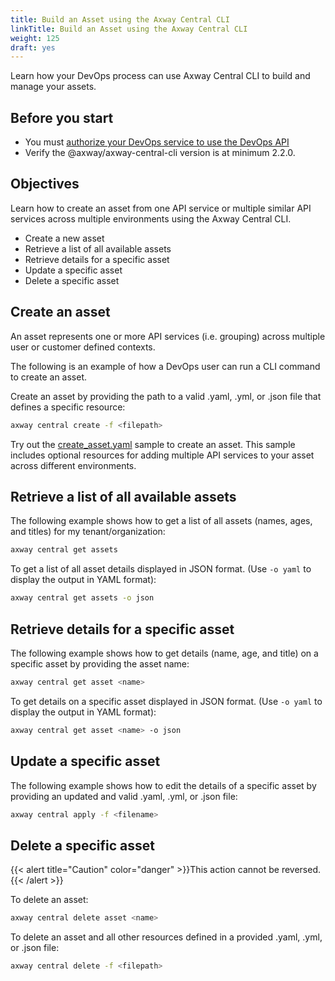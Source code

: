 ```yaml
---
title: Build an Asset using the Axway Central CLI
linkTitle: Build an Asset using the Axway Central CLI
weight: 125
draft: yes
---
```

Learn how your DevOps process can use Axway Central CLI to build and manage your assets.

## Before you start

* You must [authorize your DevOps service to use the DevOps API](/docs/integrate_with_central/cli_central/cli_install/#authorize-your-cli-to-use-the-amplify-central-apis)
* Verify the @axway/axway-central-cli version is at minimum 2.2.0.

## Objectives

Learn how to create an asset from one API service or multiple similar API services across multiple environments using the Axway Central CLI.

* Create a new asset
* Retrieve a list of all available assets
* Retrieve details for a specific asset
* Update a specific asset
* Delete a specific asset

## Create an asset

An asset represents one or more API services (i.e. grouping) across multiple user or customer defined contexts.

The following is an example of how a DevOps user can run a CLI command to create an asset.

Create an asset by providing the path to a valid .yaml, .yml, or .json file that defines a specific resource:

```bash
axway central create -f <filepath>
```

Try out the [create_asset.yaml](https://amplify-central.netlify.app/samples/central/create_asset.yaml) sample to create an asset.
This sample includes optional resources for adding multiple API services to your asset across different environments.

## Retrieve a list of all available assets

The following example shows how to get a list of all assets (names, ages, and titles) for my tenant/organization:

```bash
axway central get assets
```

To get a list of all asset details displayed in JSON format. (Use `-o yaml` to display the output in YAML format):

```bash
axway central get assets -o json
```

## Retrieve details for a specific asset

The following example shows how to get details (name, age, and title) on a specific asset by providing the asset name:

```bash
axway central get asset <name>
```

To get details on a specific asset displayed in JSON format. (Use `-o yaml` to display the output in YAML format):

```bash
axway central get asset <name> -o json
```

## Update a specific asset

The following example shows how to edit the details of a specific asset by providing an updated and valid .yaml, .yml, or .json file:

```bash
axway central apply -f <filename>
```

## Delete a specific asset

{{< alert title="Caution" color="danger" >}}This action cannot be reversed.{{< /alert >}}

To delete an asset:

```bash
axway central delete asset <name>
```

To delete an asset and all other resources defined in a provided .yaml, .yml, or .json file:

```bash
axway central delete -f <filepath>
```
